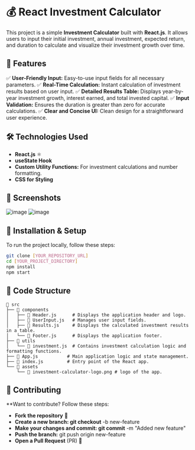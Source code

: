 # 💰 React Investment Calculator

This project is a simple **Investment Calculator** built with **React.js**. It allows users to input their initial investment, annual investment, expected return, and duration to calculate and visualize their investment growth over time.

## 🚀 Features

✅ **User-Friendly Input:** Easy-to-use input fields for all necessary parameters.
✅ **Real-Time Calculation:** Instant calculation of investment results based on user input.
✅ **Detailed Results Table:** Displays year-by-year investment growth, interest earned, and total invested capital.
✅ **Input Validation:** Ensures the duration is greater than zero for accurate calculations.
✅ **Clear and Concise UI:** Clean design for a straightforward user experience.

## 🛠️ Technologies Used

- **React.js** ⚛️
- **useState Hook**
- **Custom Utility Functions:** For investment calculations and number formatting.
- **CSS for Styling**

## 📸 Screenshots
![image](https://github.com/user-attachments/assets/26c827e8-6be6-43f9-b400-d4bf31300f84)
![image](https://github.com/user-attachments/assets/ac58e46b-f114-4e1c-8319-22e53f0f435c)



## 📌 Installation & Setup
To run the project locally, follow these steps:

```bash
git clone [YOUR_REPOSITORY_URL]
cd [YOUR_PROJECT_DIRECTORY]
npm install
npm start
```

## 📌 Code Structure
```plaintext
📂 src
├── 📂 components
│   ├── 📄 Header.js      # Displays the application header and logo.
│   ├── 📄 UserInput.js   # Manages user input fields.
│   ├── 📄 Results.js     # Displays the calculated investment results in a table.
│   └── 📄 Footer.js      # Displays the application footer.
├── 📂 utils
│   └── 📄 investment.js  # Contains investment calculation logic and formatting functions.
├── 📄 App.js           # Main application logic and state management.
├── 📄 index.js         # Entry point of the React app.
└── 📂 assets
    └── 📄 investment-calculator-logo.png # logo of the app.
```



  ## 🤝 Contributing
**Want to contribute? Follow these steps:

- **Fork the repository** 🍴
- **Create a new branch: git checkout** -b new-feature
- **Make your changes and commit: git commit** -m "Added new feature"
- **Push the branch:** git push origin new-feature
- **Open a Pull Request** (PR) 🚀
